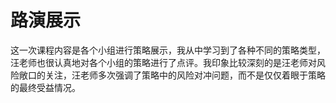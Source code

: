 # 路演展示

这一次课程内容是各个小组进行策略展示，我从中学习到了各种不同的策略类型，汪老师也很认真地对各个小组的策略进行了点评。我印象比较深刻的是汪老师对风险敞口的关注，汪老师多次强调了策略中的风险对冲问题，而不是仅仅着眼于策略的最终受益情况。